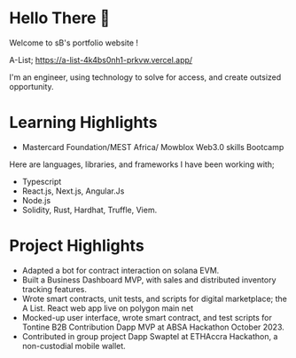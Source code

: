 
# Hello There 👋
Welcome to sB's portfolio website !

A-List; https://a-list-4k4bs0nh1-prkvw.vercel.app/

I'm an engineer, using technology to solve for access, and create outsized opportunity.


# Learning Highlights
  - Mastercard Foundation/MEST Africa/ Mowblox Web3.0 skills Bootcamp


Here are languages, libraries, and frameworks I have been working with;

 -  Typescript
 -  React.js, Next.js, Angular.Js
 -  Node.js
 -  Solidity, Rust, Hardhat, Truffle, Viem.
 
   
# Project Highlights

 - Adapted a bot for contract interaction on solana EVM. 
 - Built a Business Dashboard MVP, with sales and distributed inventory tracking features.
- Wrote smart contracts, unit tests, and scripts for digital marketplace; the A List. React web app live on polygon main net 
- Mocked-up user interface, wrote smart contract, and test scripts for Tontine B2B Contribution Dapp MVP at ABSA Hackathon October 2023.
- Contributed in group project Dapp Swaptel at ETHAccra Hackathon,  a non-custodial mobile wallet.

  




